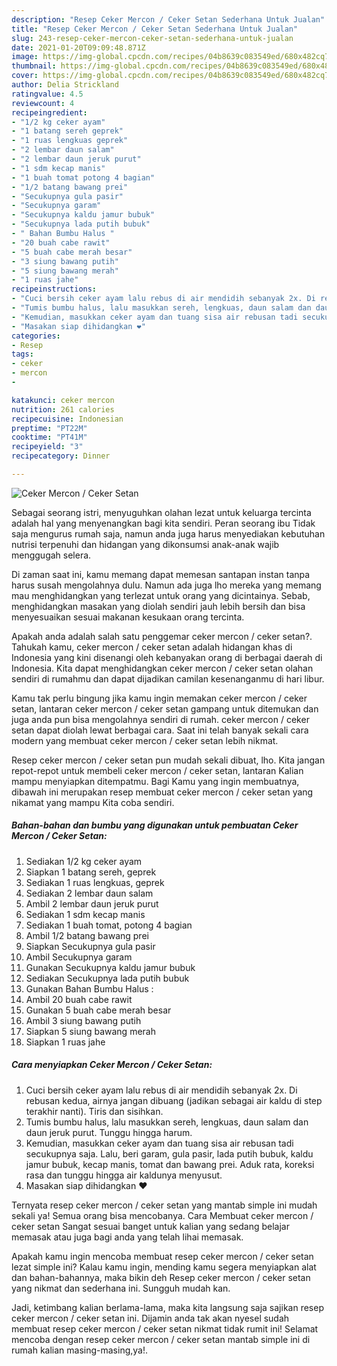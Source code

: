 ```yaml
---
description: "Resep Ceker Mercon / Ceker Setan Sederhana Untuk Jualan"
title: "Resep Ceker Mercon / Ceker Setan Sederhana Untuk Jualan"
slug: 243-resep-ceker-mercon-ceker-setan-sederhana-untuk-jualan
date: 2021-01-20T09:09:48.871Z
image: https://img-global.cpcdn.com/recipes/04b8639c083549ed/680x482cq70/ceker-mercon-ceker-setan-foto-resep-utama.jpg
thumbnail: https://img-global.cpcdn.com/recipes/04b8639c083549ed/680x482cq70/ceker-mercon-ceker-setan-foto-resep-utama.jpg
cover: https://img-global.cpcdn.com/recipes/04b8639c083549ed/680x482cq70/ceker-mercon-ceker-setan-foto-resep-utama.jpg
author: Delia Strickland
ratingvalue: 4.5
reviewcount: 4
recipeingredient:
- "1/2 kg ceker ayam"
- "1 batang sereh geprek"
- "1 ruas lengkuas geprek"
- "2 lembar daun salam"
- "2 lembar daun jeruk purut"
- "1 sdm kecap manis"
- "1 buah tomat potong 4 bagian"
- "1/2 batang bawang prei"
- "Secukupnya gula pasir"
- "Secukupnya garam"
- "Secukupnya kaldu jamur bubuk"
- "Secukupnya lada putih bubuk"
- " Bahan Bumbu Halus "
- "20 buah cabe rawit"
- "5 buah cabe merah besar"
- "3 siung bawang putih"
- "5 siung bawang merah"
- "1 ruas jahe"
recipeinstructions:
- "Cuci bersih ceker ayam lalu rebus di air mendidih sebanyak 2x. Di rebusan kedua, airnya jangan dibuang (jadikan sebagai air kaldu di step terakhir nanti). Tiris dan sisihkan."
- "Tumis bumbu halus, lalu masukkan sereh, lengkuas, daun salam dan daun jeruk purut. Tunggu hingga harum."
- "Kemudian, masukkan ceker ayam dan tuang sisa air rebusan tadi secukupnya saja. Lalu, beri garam, gula pasir, lada putih bubuk, kaldu jamur bubuk, kecap manis, tomat dan bawang prei. Aduk rata, koreksi rasa dan tunggu hingga air kaldunya menyusut."
- "Masakan siap dihidangkan ❤️"
categories:
- Resep
tags:
- ceker
- mercon
- 

katakunci: ceker mercon  
nutrition: 261 calories
recipecuisine: Indonesian
preptime: "PT22M"
cooktime: "PT41M"
recipeyield: "3"
recipecategory: Dinner

---
```



![Ceker Mercon / Ceker Setan](https://img-global.cpcdn.com/recipes/04b8639c083549ed/680x482cq70/ceker-mercon-ceker-setan-foto-resep-utama.jpg)

Sebagai seorang istri, menyuguhkan olahan lezat untuk keluarga tercinta adalah hal yang menyenangkan bagi kita sendiri. Peran seorang ibu Tidak saja mengurus rumah saja, namun anda juga harus menyediakan kebutuhan nutrisi terpenuhi dan hidangan yang dikonsumsi anak-anak wajib menggugah selera.

Di zaman  saat ini, kamu memang dapat memesan santapan instan tanpa harus susah mengolahnya dulu. Namun ada juga lho mereka yang memang mau menghidangkan yang terlezat untuk orang yang dicintainya. Sebab, menghidangkan masakan yang diolah sendiri jauh lebih bersih dan bisa menyesuaikan sesuai makanan kesukaan orang tercinta. 



Apakah anda adalah salah satu penggemar ceker mercon / ceker setan?. Tahukah kamu, ceker mercon / ceker setan adalah hidangan khas di Indonesia yang kini disenangi oleh kebanyakan orang di berbagai daerah di Indonesia. Kita dapat menghidangkan ceker mercon / ceker setan olahan sendiri di rumahmu dan dapat dijadikan camilan kesenanganmu di hari libur.

Kamu tak perlu bingung jika kamu ingin memakan ceker mercon / ceker setan, lantaran ceker mercon / ceker setan gampang untuk ditemukan dan juga anda pun bisa mengolahnya sendiri di rumah. ceker mercon / ceker setan dapat diolah lewat berbagai cara. Saat ini telah banyak sekali cara modern yang membuat ceker mercon / ceker setan lebih nikmat.

Resep ceker mercon / ceker setan pun mudah sekali dibuat, lho. Kita jangan repot-repot untuk membeli ceker mercon / ceker setan, lantaran Kalian mampu menyiapkan ditempatmu. Bagi Kamu yang ingin membuatnya, dibawah ini merupakan resep membuat ceker mercon / ceker setan yang nikamat yang mampu Kita coba sendiri.

<!--inarticleads1-->

##### Bahan-bahan dan bumbu yang digunakan untuk pembuatan Ceker Mercon / Ceker Setan:

1. Sediakan 1/2 kg ceker ayam
1. Siapkan 1 batang sereh, geprek
1. Sediakan 1 ruas lengkuas, geprek
1. Sediakan 2 lembar daun salam
1. Ambil 2 lembar daun jeruk purut
1. Sediakan 1 sdm kecap manis
1. Sediakan 1 buah tomat, potong 4 bagian
1. Ambil 1/2 batang bawang prei
1. Siapkan Secukupnya gula pasir
1. Ambil Secukupnya garam
1. Gunakan Secukupnya kaldu jamur bubuk
1. Sediakan Secukupnya lada putih bubuk
1. Gunakan  Bahan Bumbu Halus :
1. Ambil 20 buah cabe rawit
1. Gunakan 5 buah cabe merah besar
1. Ambil 3 siung bawang putih
1. Siapkan 5 siung bawang merah
1. Siapkan 1 ruas jahe




<!--inarticleads2-->

##### Cara menyiapkan Ceker Mercon / Ceker Setan:

1. Cuci bersih ceker ayam lalu rebus di air mendidih sebanyak 2x. Di rebusan kedua, airnya jangan dibuang (jadikan sebagai air kaldu di step terakhir nanti). Tiris dan sisihkan.
1. Tumis bumbu halus, lalu masukkan sereh, lengkuas, daun salam dan daun jeruk purut. Tunggu hingga harum.
1. Kemudian, masukkan ceker ayam dan tuang sisa air rebusan tadi secukupnya saja. Lalu, beri garam, gula pasir, lada putih bubuk, kaldu jamur bubuk, kecap manis, tomat dan bawang prei. Aduk rata, koreksi rasa dan tunggu hingga air kaldunya menyusut.
1. Masakan siap dihidangkan ❤️




Ternyata resep ceker mercon / ceker setan yang mantab simple ini mudah sekali ya! Semua orang bisa mencobanya. Cara Membuat ceker mercon / ceker setan Sangat sesuai banget untuk kalian yang sedang belajar memasak atau juga bagi anda yang telah lihai memasak.

Apakah kamu ingin mencoba membuat resep ceker mercon / ceker setan lezat simple ini? Kalau kamu ingin, mending kamu segera menyiapkan alat dan bahan-bahannya, maka bikin deh Resep ceker mercon / ceker setan yang nikmat dan sederhana ini. Sungguh mudah kan. 

Jadi, ketimbang kalian berlama-lama, maka kita langsung saja sajikan resep ceker mercon / ceker setan ini. Dijamin anda tak akan nyesel sudah membuat resep ceker mercon / ceker setan nikmat tidak rumit ini! Selamat mencoba dengan resep ceker mercon / ceker setan mantab simple ini di rumah kalian masing-masing,ya!.

